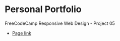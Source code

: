 # Personal Portfolio
FreeCodeCamp Responsive Web Design - Project 05

- [Page link](https://eduardodsn.github.io/personal-portfolio-fcc/)
